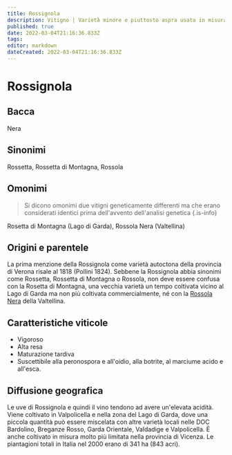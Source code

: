 ```yaml
---
title: Rossignola
description: Vitigno | Varietà minore e piuttosto aspra usata in misura limitata nei blend veneti
published: true
date: 2022-03-04T21:16:36.833Z
tags: 
editor: markdown
dateCreated: 2022-03-04T21:16:36.833Z
---
```


# Rossignola

## Bacca
Nera

## Sinonimi
Rossetta, Rossetta di Montagna, Rossola

## Omonimi
> Si dicono omonimi due vitigni geneticamente differenti ma che erano considerati identici prima dell'avvento dell'analisi genetica
{.is-info}

Rosetta di Montagna (Lago di Garda), Rossola Nera (Valtellina)

## Origini e parentele
La prima menzione della Rossignola come varietà autoctona della provincia di Verona risale al 1818 (Pollini 1824). Sebbene la Rossignola abbia sinonimi come Rossetta, Rossetta di Montagna o Rossola, non deve essere confusa con la Rosetta di Montagna, una vecchia varietà un tempo coltivata vicino al Lago di Garda ma non più coltivata commercialmente, né con la [Rossola Nera](/vitigni/Italia/bacca-nera/rossola-nera) della Valtellina.

## Caratteristiche viticole

- Vigoroso
- Alta resa 
- Maturazione tardiva 
- Suscettibile alla peronospora e all'oidio, alla botrite, al marciume acido e all'esca.

## Diffusione geografica

Le uve di Rossignola e quindi il vino tendono ad avere un'elevata acidità. Viene coltivato in Valpolicella e nella zona del Lago di Garda, dove una piccola quantità può essere miscelata con altre varietà locali nelle DOC Bardolino, Breganze Rosso, Garda Orientale, Valdadige e Valpolicella. È anche coltivato in misura molto più limitata nella provincia di Vicenza. Le piantagioni totali in Italia nel 2000 erano di 341 ha (843 acri).